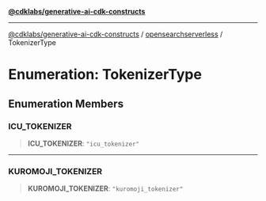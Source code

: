 [**@cdklabs/generative-ai-cdk-constructs**](../../../README.md)

***

[@cdklabs/generative-ai-cdk-constructs](../../../README.md) / [opensearchserverless](../README.md) / TokenizerType

# Enumeration: TokenizerType

## Enumeration Members

### ICU\_TOKENIZER

> **ICU\_TOKENIZER**: `"icu_tokenizer"`

***

### KUROMOJI\_TOKENIZER

> **KUROMOJI\_TOKENIZER**: `"kuromoji_tokenizer"`
